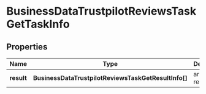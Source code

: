 # BusinessDataTrustpilotReviewsTaskGetTaskInfo

## Properties

| Name | Type | Description | Notes |
|------------ | ------------- | ------------- | -------------|
**result** | **BusinessDataTrustpilotReviewsTaskGetResultInfo[]** | array of results |[optional]|